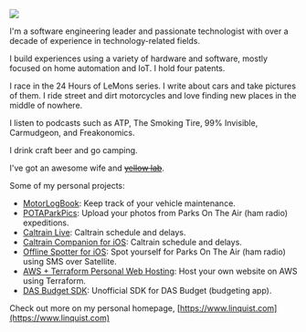 ![](https://www.linquist.com/media/frontpage1.jpg)

I'm a software engineering leader and passionate technologist with over a decade of experience in technology-related fields.

I build experiences using a variety of hardware and software, mostly focused on home automation and IoT. I hold four patents.

I race in the 24 Hours of LeMons series. I write about cars and take pictures of them. I ride street and dirt motorcycles and love finding new places in the middle of nowhere.

I listen to podcasts such as ATP, The Smoking Tire, 99% Invisible, Carmudgeon, and Freakonomics.

I drink craft beer and go camping.

I've got an awesome wife and ~~[yellow lab](https://targa.dog)~~.

Some of my personal projects:

-   [MotorLogBook](https://www.motorlogbook.com): Keep track of your vehicle maintenance.
-   [POTAParkPics](https://www.potaparkpics.com): Upload your photos from Parks On The Air (ham radio) expeditions.
-   [Caltrain Live](https://www.caltrain.live): Caltrain schedule and delays.
-   [Caltrain Companion for iOS](https://apps.apple.com/us/app/caltrain-companion/id6737343619): Caltrain schedule and delays.
-   [Offline Spotter for iOS](https://apps.apple.com/us/app/offline-spotter-for-pota-sota/id6740120163): Spot yourself for Parks On The Air (ham radio) using SMS over Satellite.
-   [AWS + Terraform Personal Web Hosting](https://github.com/klinquist/tf-aws-s3-cf-template): Host your own website on AWS using Terraform.
-   [DAS Budget SDK](http://npmjs.com/package/das-budget-sdk): Unofficial SDK for DAS Budget (budgeting app).

Check out more on my personal homepage, [https://www.linquist.com](https://www.linquist.com)
